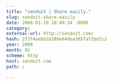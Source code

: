 ```yaml
---
title: "senduit | Share easily."
slug: senduit-share-easily
date: 2008-01-10 10:49:34 -0600
category: 
external-url: http://senduit.com/
hash: 2f374aebb2d289e64dea3d57a72bd2c2
year: 2008
month: 01
scheme: http
host: senduit.com
path: /

---
```




